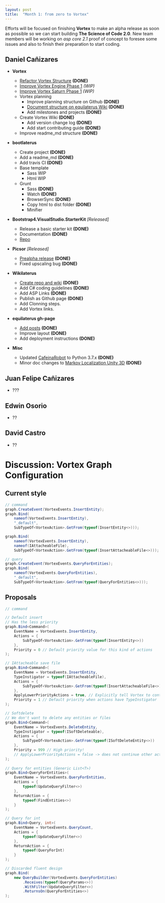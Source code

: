 ```yaml
---
layout: post
title:  "Month 1: from zero to Vortex"
---
```


Efforts will be focused on finishing **Vortex** to make an alpha release as soon as possible so we can start building **The Science of Code 2.0**. New team members will be working on *asp core 2.1* proof of concept to foresee some issues and also to finish their preparation to start coding. 

## Daniel Cañizares

* **Vortex**
    * [Refactor Vortex Structure](https://github.com/equilaterus/Vortex/milestone/2) **(DONE)**
    * [Improve Vortex Engine Phase 1](https://github.com/equilaterus/Vortex/milestone/5) *(WIP)*
    * [Improve Vortex Saturn Phase 1](https://github.com/equilaterus/Vortex/milestone/6) *(WIP)*
    * Vortex planning
        * Improve planning structure on Github **(DONE)**
        * [Document structure on equilaterus Wiki](https://equilaterus.github.io/wikilaterus/wiki/Planning-on-Github.html) **(DONE)**
        * Add milestones and projects **(DONE)**
    * Create Vortex Wiki **(DONE)**
        * Add version change log **(DONE)**
        * Add start contributing guide **(DONE)**
    * Improve readme_md structure **(DONE)**

* **bootlaterus**
    * Create project  **(DONE)**
    * Add a readme_md **(DONE)**
    * Add travis CI **(DONE)**
    * Base template
        * Sass WIP
        * Html WIP
    * Grunt
        * Sass  **(DONE)**
        * Watch  **(DONE)**
        * BrowserSync  **(DONE)**
        * Copy html to dist folder **(DONE)**
        * Minifier

* **Bootstrap4.VisualStudio.StarterKit**  *[Released]*
    * Release a basic starter kit **(DONE)**
    * Documentation **(DONE)**
    * [Repo](https://github.com/equilaterus/Bootstrap4.VisualStudio.StarterKit)


* **Picsor** *[Released]*
    * [Prealpha release](https://github.com/equilaterus/Picsor/releases) **(DONE)**
    * Fixed upscaling bug **(DONE)**
         
        
* **Wikilaterus**
    * [Create repo and wiki]((https://github.com/equilaterus/wikilaterus)) **(DONE)**
    * Add C# coding guidelines **(DONE)**
    * Add ASP Links **(DONE)**
    * Publish as Github page **(DONE)**
    * Add Clonning steps.
    * Add Vortex links.

* **equilaterus gh-page**
    * [Add posts](https://equilaterus.github.io/devlogs/) **(DONE)**
    * Improve layout **(DONE)**
    * Add deployment instructions **(DONE)**

* **Misc**
    * Updated [CafeinaRobot](https://github.com/dacanizares/CafeinaRobot) to Python 3.7.x **(DONE)**
    * Minor doc changes to [Markov Localization Unity 3D](https://github.com/dacanizares/MarkovLocalization) **(DONE)**

## Juan Felipe Cañizares

* ???

## Edwin Osorio

* ??

## David Castro

* ??


# Discussion: Vortex Graph Configuration

## Current style

```csharp
// command
graph.CreateEvent(VortexEvents.InsertEntity);
graph.Bind(
    nameof(VortexEvents.InsertEntity),
    "_default",
    SubTypeOf<VortexAction>.GetFrom(typeof(InsertEntity<>)));

graph.Bind(
    nameof(VortexEvents.InsertEntity),
    nameof(IAttacheableFile),
    SubTypeOf<VortexAction>.GetFrom(typeof(InsertAttacheableFile<>)));

// query
graph.CreateEvent(VortexEvents.QueryForEntities);
graph.Bind(
    nameof(VortexEvents.QueryForEntities),
    "_default",
    SubTypeOf<VortexAction>.GetFrom(typeof(QueryForEntities<>)));

```

## Proposals

```csharp
// command

// Default insert
// Has the less priority
graph.Bind<Command>(
    EventName = VortexEvents.InsertEntity,
    Actions = {
        SubTypeOf<VortexAction>.GetFrom(typeof(InsertEntity<>))            
    },
    Priority = 0 // Default priority value for this kind of actions
);

// IAttacheable save file
graph.Bind<Command>(
    EventName = VortexEvents.InsertEntity,
    TypeInstigator = typeof(IAttacheableFile),
    Actions = {
        SubTypeOf<VortexAction>.GetFrom(typeof(InsertAttacheableFile<>))    
    },
    ApplyLowerPriorityActions = true, // Explicitly tell Vortex to continue execution
    Priority = 1 // Default priority when actions have TypeInstigator
);

// Softdelete
// We don't want to delete any entities or files
graph.Bind<Command>(
    EventName = VortexEvents.DeleteEntity,
    TypeInstigator = typeof(ISoftDeleteable),
    Actions = {
        SubTypeOf<VortexAction>.GetFrom(typeof(ISoftDeleteEntity<>))       
    },
    Priority = 999 // High priority!
    // ApplyLowerPriorityActions = false -> does not continue other actions execution
);
    
// Query for entities (Generic List<T>)
graph.Bind<QueryForEntities>(
    EventName = VortexEvents.QueryForEntities,
    Actions = {
        typeof(UpdateQueryFilter<>)                  
    },
    ReturnAction = {
        typeof(FindEntities<>) 
    }
);

// Query for int
graph.Bind<Query, int>(
    EventName = VortexEvents.QueryCount,
    Actions = {
        typeof(UpdateQueryFilter<>)           
    },
    ReturnAction = {
        typeof(QueryForInt) 
    }
);

// Discarded fluent design
graph.Bind(
    new QueryBuilder(VortexEvents.QueryForEntities)
        .Receives(typeof(QueryParams<>))
        .WithFilter(UpdateQueryFilter<>)
        .ReturnsOn(QueryForEntities<>)
);

```
